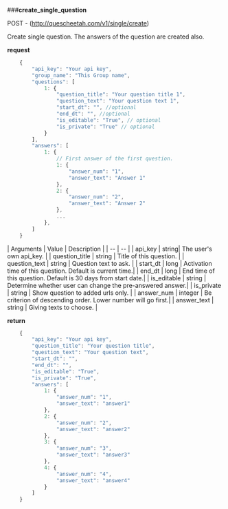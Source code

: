 ###**create_single_question**


POST - (http://quescheetah.com/v1/single/create)

Create single question.
The answers of the question are created also.

**request**
```javascript
    {
        "api_key": "Your api key",
        "group_name": "This Group name",
        "questions": [
            1: {
                "question_title": "Your question title 1",
                "question_text": "Your question text 1",
                "start_dt": "", //optional
                "end_dt": "", //optional
                "is_editable": "True", // optional
                "is_private": "True" // optional
            }
        ],
        "answers": [
            1: {
                // First answer of the first question.
                1: {
                    "answer_num": "1",
                    "answer_text": "Answer 1"
                },
                2: {
                    "answer_num": "2",
                    "answer_text": "Answer 2"
                },
                ...
            },
        ]
    }
```
| Arguments | Value | Description |
| --        | --    |
| api_key | string| The user's own api_key. |
| question_title | string | Title of this question. |
| question_text  | string  | Question text to ask. |
| start_dt | long | Activation time of this question. Default is current time.|
| end_dt | long | End time of this question. Default is 30 days from start date.|
| is_editable | string | Determine whether user can change the pre-answered answer.|
| is_private | string | Show question to added urls only. |
| answer_num | integer | Be criterion of descending order. Lower number will go first.|
| answer_text | string | Giving texts to choose. |



**return**
```javascript
    {
        "api_key": "Your api key",
        "question_title": "Your question title",
        "question_text": "Your question text",
        "start_dt": "",
        "end_dt": "",
        "is_editable": "True",
        "is_private": "True",
        "answers": [
            1: {
                "answer_num": "1",
                "answer_text": "answer1"
            },
            2: {
                "answer_num": "2",
                "answer_text": "answer2"
            },
            3: {
                "answer_num": "3",
                "answer_text": "answer3"
            },
            4: {
                "answer_num": "4",
                "answer_text": "answer4"
            }
        ]
    }
```
